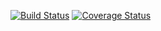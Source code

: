 [![Build Status](https://travis-ci.com/artemiyp/lab05.svg?branch=master)](https://travis-ci.com/artemiyp/lab05)
[![Coverage Status](https://coveralls.io/repos/github/artemiyp/lab05/badge.svg?branch=master)](https://coveralls.io/github/artemiyp/lab05?branch=master)
